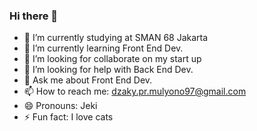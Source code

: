 ### Hi there 👋
- 🔭 I’m currently studying at SMAN 68 Jakarta
- 🌱 I’m currently learning Front End Dev.
- 👯 I’m looking for collaborate on my start up
- 🤔 I’m looking for help with Back End Dev.
- 💬 Ask me about Front End Dev.
- 📫 How to reach me: dzaky.pr.mulyono97@gmail.com
- 😄 Pronouns: Jeki
- ⚡ Fun fact: I love cats

<!--
**dzaky-pr/dzaky-pr** is a ✨ _special_ ✨ repository because its `README.md` (this file) appears on your GitHub profile.
-->
